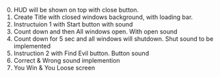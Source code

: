0. HUD will be shown on top with close button.
1. Create Title with closed windows background, with loading bar.
2. Instructuion 1 with Start button with sound
3. Count down and then All windows open. With open sound
4. Count down for 5 sec and all windows will shutdown. Shut sound to be implemented 
5. Instruction 2 with Find Evil button. Button sound
6. Correct & Wrong sound implemention
7. You Win & You Loose screen
